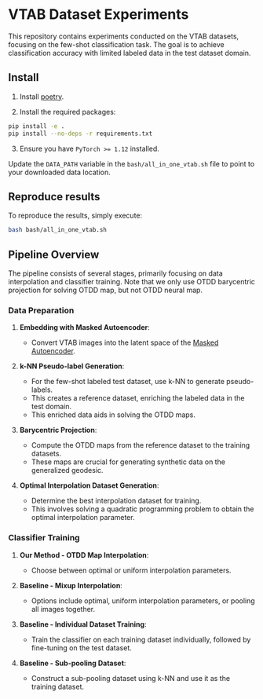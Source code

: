 # VTAB Dataset Experiments

This repository contains experiments conducted on the VTAB datasets, focusing on the few-shot classification task. The goal is to achieve classification accuracy with limited labeled data in the test dataset domain.

## Install

1. Install [poetry](https://python-poetry.org/docs/).

2. Install the required packages:

```bash
pip install -e .
pip install --no-deps -r requirements.txt
```

3. Ensure you have `PyTorch >= 1.12` installed.

Update the `DATA_PATH` variable in the `bash/all_in_one_vtab.sh` file to point to your downloaded data location.

## Reproduce results

To reproduce the results, simply execute:

```bash
bash bash/all_in_one_vtab.sh
```

## Pipeline Overview

The pipeline consists of several stages, primarily focusing on data interpolation and classifier training. Note that we only use OTDD barycentric projection for solving OTDD map, but not OTDD neural map.

### Data Preparation

1. **Embedding with Masked Autoencoder**:

   - Convert VTAB images into the latent space of the [Masked Autoencoder](https://arxiv.org/abs/2111.06377).

2. **k-NN Pseudo-label Generation**:

   - For the few-shot labeled test dataset, use k-NN to generate pseudo-labels.
   - This creates a reference dataset, enriching the labeled data in the test domain.
   - This enriched data aids in solving the OTDD maps.

3. **Barycentric Projection**:

   - Compute the OTDD maps from the reference dataset to the training datasets.
   - These maps are crucial for generating synthetic data on the generalized geodesic.

4. **Optimal Interpolation Dataset Generation**:
   - Determine the best interpolation dataset for training.
   - This involves solving a quadratic programming problem to obtain the optimal interpolation parameter.

### Classifier Training

1. **Our Method - OTDD Map Interpolation**:

   - Choose between optimal or uniform interpolation parameters.

2. **Baseline - Mixup Interpolation**:

   - Options include optimal, uniform interpolation parameters, or pooling all images together.

3. **Baseline - Individual Dataset Training**:

   - Train the classifier on each training dataset individually, followed by fine-tuning on the test dataset.

4. **Baseline - Sub-pooling Dataset**:
   - Construct a sub-pooling dataset using k-NN and use it as the training dataset.
